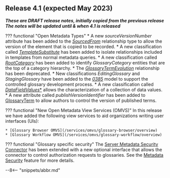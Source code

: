 <!-- SPDX-License-Identifier: CC-BY-4.0 -->
<!-- Copyright Contributors to the Egeria project. -->


## Release 4.1 (expected May 2023)

_**These are DRAFT release notes, initially copied from the previous release
The notes will be updated until & when 4.1 is released**_

??? functional "Open Metadata Types"
    * A new *sourceVersionNumber* attribute has been added to the [*SourcedFrom*](/types/0/0011-Managing-Referenceables) relationship type to allow the version of the element that is copied to be recorded.
    * A new classification called [*TemplateSubstitute*](/types/0/0011-Managing-Referenceables) has been added to isolate relationships included in templates from normal metadata queries.
    * A new classification called [*RootCategory*](/types/3/0320-Category-Hierarchy) has been added to identify *GlossaryCategory* entities that are the top of a category hierarchy.
    * The [*GlossaryTermEvolution*](/types/3/0385-Controlled-Glossary-Development) relationship has been deprecated.
    * New classifications *EditingGlossary* and *StagingGlossary* have been added to the [*0385*](/types/3/0385-Controlled-Glossary-Development) model to support the controlled glossary development process.
    * A new classification called [*DataFieldValues**](/types/2/0210-Data-Stores) allows the characterization of a collection of data values.
    * A new attribute called *publishVersionIdentifier* has been added to [GlossaryTerm](/types/3/0330-Terms) to allow authors to control the version of published terms.

??? functional "New Open Metadata View Services (OMVS)"
    In this release we have added the following view services to aid organizations writing user interfaces (UIs):

    * [Glossary Browser OMVS](/services/omvs/glossary-browser/overview)
    * [Glossary Workflow OMVS](/services/omvs/glossary-workflow/overview)

??? functional "Glossary specific security"
    The [Server Metadata Security Connector](/concepts/server-metadata-security-connector) has been extended with a new optional interface that allows the connector to control authorization requests to glossaries.  See the [Metadata Security](/features/metadata-security/overview) feature for more details.


--8<-- "snippets/abbr.md"
